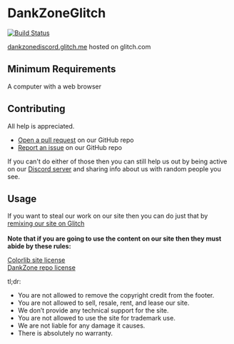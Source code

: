 # DankZoneGlitch
[![Build Status](https://travis-ci.org/LeoDoesThings/dankzone.glitch.me.svg?branch=glitch)](https://travis-ci.org/LeoDoesThings/dankzone.glitch.me)

[dankzonediscord.glitch.me](https://dankzonediscord.glitch.me/) hosted on glitch.com

## Minimum Requirements

A computer with a web browser

## Contributing

All help is appreciated.

* [Open a pull request](https://github.com/DankZone/dankzonediscord.glitch.me/pulls) on our GitHub repo
* [Report an issue](https://github.com/DankZone/dankzonediscord.glitch.me/issues) on our GitHub repo

If you can't do either of those then you can still help us out by being active on our [Discord server](https://discordapp.com/invite/gwamp7n) and sharing info about us with random people you see.

## Usage

If you want to steal our work on our site then you can do just that by [remixing our site on Glitch](https://glitch.com/edit/#!/dankzonediscord)<br/>
<br/>
**Note that if you are going to use the content on our site then they must abide by these rules:**

[Colorlib site license](https://colorlib.com/wp/licence/)<br/>
[DankZone repo license](https://github.com/DankZone/dankzonediscord.glitch.me/blob/master/LICENSE)<br/>

tl;dr:

* You are not allowed to remove the copyright credit from the footer.
* You are not allowed to sell, resale, rent, and lease our site.
* We don’t provide any technical support for the site.
* You are not allowed to use the site for trademark use.
* We are not liable for any damage it causes.
* There is absolutely no warranty.
